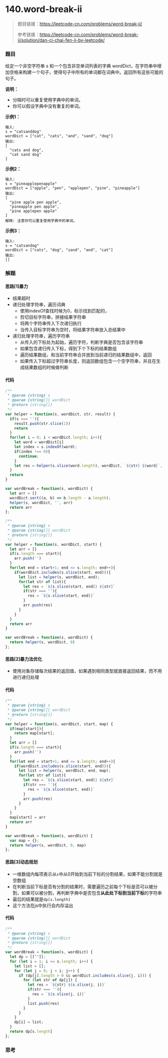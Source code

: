 # 140.word-break-ii

> 题目链接：https://leetcode-cn.com/problems/word-break-ii/
>
> 参考链接：https://leetcode-cn.com/problems/word-break-ii/solution/dan-ci-chai-fen-ii-by-leetcode/

### 题目

给定一个非空字符串 s 和一个包含非空单词列表的字典 wordDict，在字符串中增加空格来构建一个句子，使得句子中所有的单词都在词典中。返回所有这些可能的句子。

**说明：**

- 分隔时可以重复使用字典中的单词。
- 你可以假设字典中没有重复的单词。

**示例1：**

```
输入:
s = "catsanddog"
wordDict = ["cat", "cats", "and", "sand", "dog"]
输出:
[
  "cats and dog",
  "cat sand dog"
]
```

**示例2：**

```
输入:
s = "pineapplepenapple"
wordDict = ["apple", "pen", "applepen", "pine", "pineapple"]
输出:
[
  "pine apple pen apple",
  "pineapple pen apple",
  "pine applepen apple"
]
解释: 注意你可以重复使用字典中的单词。
```

**示例3：**

```
输入:
s = "catsandog"
wordDict = ["cats", "dog", "sand", "and", "cat"]
输出:
[]
```



### 解题

#### 思路[1]暴力

* 结果超时
* 递归处理字符串，遍历词典
  * 使用indexOf查找时候为0，标示找到匹配的，
  * 剪切目标字符串，拼接结果字符串
  * 将两个字符串传入下次递归执行
  * 当传入目标字符串为空时，将结果字符串放入总结果中
* 递归处理字符串，遍历字符串
  * 从传入的下标处为起始，遍历字符，判断字典是否包含该字符串
  * 如果包含递归传入下标，得到下个下标的结果数组
  * 遍历结果数组，和当前字符串合并放到当前递归的结果数组中，返回
  * 如果传入下标超过字符串长度，则返回数组包含一个空字符串，并且在生成结果数组的时候做判断

#### 代码

```javascript
/**
 * @param {string} s
 * @param {string[]} wordDict
 * @return {string[]}
 */
var helper = function(s, wordDict, str, result) {
  if(s === ''){
    result.push(str.slice(1))
    return
  }
  for(let i = 0; i < wordDict.length; i++){
    let word = wordDict[i]
    let index = s.indexOf(word);
    if(index !== 0){
      continue;
    }
    let res = helper(s.slice(word.length), wordDict, `${str} ${word}`, result);
  }
  return  
}

var wordBreak = function(s, wordDict) {
  let arr = []
  wordDict.sort((a, b) => b.length - a.length);
  helper(s, wordDict, '', arr)
  return arr
};

/**
 * @param {string} s
 * @param {string[]} wordDict
 * @return {string[]}
 */
var helper = function(s, wordDict, start) {
  let arr = []
  if(s.length === start){
    arr.push('')
  }
  for(let end = start+1; end <= s.length; end++){
    if(wordDict.includes(s.slice(start, end))){
      let list = helper(s, wordDict, end);
      for(let str of list){
        let res = `${s.slice(start, end)} ${str}`
        if(str === ''){
          res = `${s.slice(start, end)}`
        }
        arr.push(res)
      }
    }
  }
  return arr
}

var wordBreak = function(s, wordDict) {
  return helper(s, wordDict, 0)
};
```

#### 思路[2]暴力法优化

* 使用对象存储每次结果的返回值，如果遇到相同类型就直接返回结果，而不用进行递归处理

#### 代码

```javascript
/**
 * @param {string} s
 * @param {string[]} wordDict
 * @return {string[]}
 */
var helper = function(s, wordDict, start, map) {
  if(map[start]){
    return map[start];
  }
  let arr = []
  if(s.length === start){
    arr.push('')
  }
  for(let end = start+1; end <= s.length; end++){
    if(wordDict.includes(s.slice(start, end))){
      let list = helper(s, wordDict, end, map);
      for(let str of list){
        let res = `${s.slice(start, end)} ${str}`
        if(str === ''){
          res = `${s.slice(start, end)}`
        }
        arr.push(res)
      }
    }
  }
  map[start] = arr
  return arr
}

var wordBreak = function(s, wordDict) {
  var map = {};
  return helper(s, wordDict, 0, map)
};
```

#### 思路[3]动态规划

* 一维数组内每项表示从`s`中从0开始到当前下标的分割结果，如果不能分割就是空数组
* 在判断当前下标是否有分割的结果时，需要遍历之前每个下标是否可以被分割，如果可以被分割，再判断字典中是否包含**从此处下标到当前下标**的字符串
* 最后的结果就是`dp[s.length]`
* 这个方法在js中执行会内存溢出

#### 代码

```javascript
/**
 * @param {string} s
 * @param {string[]} wordDict
 * @return {string[]}
 */
var wordBreak = function(s, wordDict) {
  let dp = [[""]];
  for (let i = 1; i <= s.length; i++) {
    let list = [];
    for (let j = 0; j < i; j++) {
      if (dp[j].length > 0 && wordDict.includes(s.slice(j, i))) {
        for (let str of dp[j]) {
          let res = `${str} ${s.slice(j, i)}`
          if(str === ''){
            res = `${s.slice(j, i)}`
          }
          list.push(res)
        }
      }
    }
    dp[i] = list;
  }
  return dp[s.length]
};
```



### 思考

